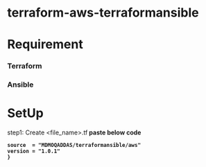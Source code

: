 # terraform-aws-terraformansible
# Requirement
### Terraform
### Ansible

# SetUp
step1: Create <file_name>.tf<b>
paste below code <b>
  ```module "terraformansible" {
  source  = "MDMOQADDAS/terraformansible/aws"
  version = "1.0.1"
}
```
